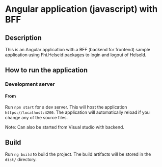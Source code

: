 # Angular application (javascript) with BFF

## Description

This is an Angular application with a BFF (backend for frontend) sample application using Fhi.Helseid packages to login and logout of HelseId. 


## How to run the application

### Development server

#### From

Run `npm start` for a dev server. This will host the application `https://localhost:4200`. The application will automatically reload if you change any of the source files.

Note: Can also be started from Visual studio with backend.


## Build

Run `ng build` to build the project. The build artifacts will be stored in the `dist/` directory.
